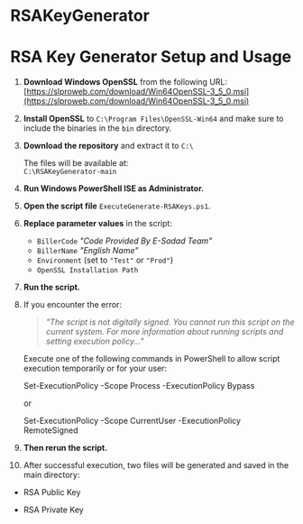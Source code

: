 # RSAKeyGenerator

# RSA Key Generator Setup and Usage

1. **Download Windows OpenSSL** from the following URL:  
   [https://slproweb.com/download/Win64OpenSSL-3_5_0.msi](https://slproweb.com/download/Win64OpenSSL-3_5_0.msi)

2. **Install OpenSSL** to `C:\Program Files\OpenSSL-Win64` and make sure to include the binaries in the `bin` directory.

3. **Download the repository** and extract it to `C:\`

   The files will be available at:  
   `C:\RSAKeyGenerator-main`

4. **Run Windows PowerShell ISE as Administrator.**

5. **Open the script file** `ExecuteGenerate-RSAKeys.ps1`.

6. **Replace parameter values** in the script:  
   - `BillerCode`  *"Code Provided By E-Sadad Team"*
   - `BillerName`   *"English Name"* 
   - `Environment` (set to `"Test"` or `"Prod"`)  
   - `OpenSSL Installation Path`

7. **Run the script.**

8. If you encounter the error:

   > *"The script is not digitally signed. You cannot run this script on the current system. For more information about running scripts and setting execution policy..."*

   Execute one of the following commands in PowerShell to allow script execution temporarily or for your user:

  
   Set-ExecutionPolicy -Scope Process -ExecutionPolicy Bypass

   or
   
   Set-ExecutionPolicy -Scope CurrentUser -ExecutionPolicy RemoteSigned

9. **Then rerun the script.**

10. After successful execution, two files will be generated and saved in the main directory:

   - RSA Public Key
   
   - RSA Private Key






